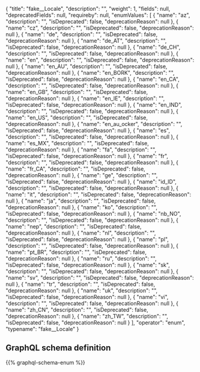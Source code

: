 {
  "title": "fake__Locale",
  "description": "",
  "weight": 1,
  "fields": null,
  "deprecatedFields": null,
  "requireby": null,
  "enumValues": [
    {
      "name": "az",
      "description": "",
      "isDeprecated": false,
      "deprecationReason": null
    },
    {
      "name": "cz",
      "description": "",
      "isDeprecated": false,
      "deprecationReason": null
    },
    {
      "name": "de",
      "description": "",
      "isDeprecated": false,
      "deprecationReason": null
    },
    {
      "name": "de_AT",
      "description": "",
      "isDeprecated": false,
      "deprecationReason": null
    },
    {
      "name": "de_CH",
      "description": "",
      "isDeprecated": false,
      "deprecationReason": null
    },
    {
      "name": "en",
      "description": "",
      "isDeprecated": false,
      "deprecationReason": null
    },
    {
      "name": "en_AU",
      "description": "",
      "isDeprecated": false,
      "deprecationReason": null
    },
    {
      "name": "en_BORK",
      "description": "",
      "isDeprecated": false,
      "deprecationReason": null
    },
    {
      "name": "en_CA",
      "description": "",
      "isDeprecated": false,
      "deprecationReason": null
    },
    {
      "name": "en_GB",
      "description": "",
      "isDeprecated": false,
      "deprecationReason": null
    },
    {
      "name": "en_IE",
      "description": "",
      "isDeprecated": false,
      "deprecationReason": null
    },
    {
      "name": "en_IND",
      "description": "",
      "isDeprecated": false,
      "deprecationReason": null
    },
    {
      "name": "en_US",
      "description": "",
      "isDeprecated": false,
      "deprecationReason": null
    },
    {
      "name": "en_au_ocker",
      "description": "",
      "isDeprecated": false,
      "deprecationReason": null
    },
    {
      "name": "es",
      "description": "",
      "isDeprecated": false,
      "deprecationReason": null
    },
    {
      "name": "es_MX",
      "description": "",
      "isDeprecated": false,
      "deprecationReason": null
    },
    {
      "name": "fa",
      "description": "",
      "isDeprecated": false,
      "deprecationReason": null
    },
    {
      "name": "fr",
      "description": "",
      "isDeprecated": false,
      "deprecationReason": null
    },
    {
      "name": "fr_CA",
      "description": "",
      "isDeprecated": false,
      "deprecationReason": null
    },
    {
      "name": "ge",
      "description": "",
      "isDeprecated": false,
      "deprecationReason": null
    },
    {
      "name": "id_ID",
      "description": "",
      "isDeprecated": false,
      "deprecationReason": null
    },
    {
      "name": "it",
      "description": "",
      "isDeprecated": false,
      "deprecationReason": null
    },
    {
      "name": "ja",
      "description": "",
      "isDeprecated": false,
      "deprecationReason": null
    },
    {
      "name": "ko",
      "description": "",
      "isDeprecated": false,
      "deprecationReason": null
    },
    {
      "name": "nb_NO",
      "description": "",
      "isDeprecated": false,
      "deprecationReason": null
    },
    {
      "name": "nep",
      "description": "",
      "isDeprecated": false,
      "deprecationReason": null
    },
    {
      "name": "nl",
      "description": "",
      "isDeprecated": false,
      "deprecationReason": null
    },
    {
      "name": "pl",
      "description": "",
      "isDeprecated": false,
      "deprecationReason": null
    },
    {
      "name": "pt_BR",
      "description": "",
      "isDeprecated": false,
      "deprecationReason": null
    },
    {
      "name": "ru",
      "description": "",
      "isDeprecated": false,
      "deprecationReason": null
    },
    {
      "name": "sk",
      "description": "",
      "isDeprecated": false,
      "deprecationReason": null
    },
    {
      "name": "sv",
      "description": "",
      "isDeprecated": false,
      "deprecationReason": null
    },
    {
      "name": "tr",
      "description": "",
      "isDeprecated": false,
      "deprecationReason": null
    },
    {
      "name": "uk",
      "description": "",
      "isDeprecated": false,
      "deprecationReason": null
    },
    {
      "name": "vi",
      "description": "",
      "isDeprecated": false,
      "deprecationReason": null
    },
    {
      "name": "zh_CN",
      "description": "",
      "isDeprecated": false,
      "deprecationReason": null
    },
    {
      "name": "zh_TW",
      "description": "",
      "isDeprecated": false,
      "deprecationReason": null
    }
  ],
  "operator": "enum",
  "typename": "fake__Locale"
}
## GraphQL schema definition

{{% graphql-schema-enum %}}
